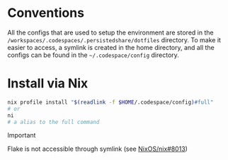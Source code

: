 # Conventions

All the configs that are used to setup the environment are stored in the `/workspaces/.codespaces/.persistedshare/dotfiles` directory. To make it easier to access, a symlink is created in the home directory, and all the configs can be found in the `~/.codespace/config` directory.


# Install via Nix

```bash
nix profile install "$(readlink -f $HOME/.codespace/config)#full"
# or
ni
# a alias to the full command
```

> [!IMPORTANT]
> Flake is not accessible through symlink (see [NixOS/nix#8013](https://github.com/NixOS/nix/issues/8013))